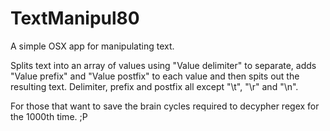 # TextManipul80
A simple OSX app for manipulating text.

Splits text into an array of values using "Value delimiter" to separate, adds "Value prefix" and "Value postfix" to each value and then spits out the resulting text. Delimiter, prefix and postfix all except "\t", "\r" and "\n".

For those that want to save the brain cycles required to decypher regex for the 1000th time. ;P
